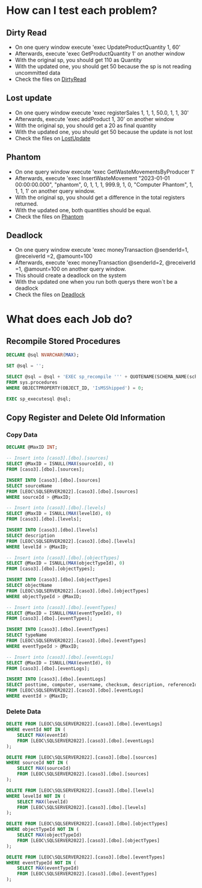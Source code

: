 # How can I test each problem? 
## Dirty Read
- On one query window execute 'exec UpdateProductQuantity 1, 60'
- Afterwards, execute 'exec GetProductQuantity 1' on another window
- With the original sp, you should get 110 as Quantity
- With the updated one, you should get 50 because the sp is not reading uncommitted data
- Check the files on [DirtyRead](./dirtyRead/)

## Lost update
- On one query window execute 'exec registerSales 1, 1, 1, 50.0, 1, 1, 30'
- Afterwards, execute 'exec addProduct 1, 30' on another window
- With the original sp, you should get a 20 as final quantity
- With the updated one, you should get 50 because the update is not lost
- Check the files on [LostUpdate](./lostUpdate/)

## Phantom
- On one query window execute 'exec GetWasteMovementsByProducer 1'
- Afterwards, execute 'exec InsertWasteMovement "2023-01-01 00:00:00.000", "phantom", 0, 1, 1, 1, 999.9, 1, 0, "Computer Phantom", 1, 1, 1, 1' on another query window.
- With the original sp, you should get a difference in the total registers returned.
- With the updated one, both quantities should be equal.
- Check the files on [Phantom](./phantom/)

## Deadlock
- On one query window execute 'exec moneyTransaction @senderId=1, @receiverId =2, @amount=100 
- Afterwards, execute 'exec moneyTransaction @senderId=2, @receiverId =1, @amount=100 on another query window.
- This should create a deadlock on the system
- With the updated one when you run both querys there won´t be a deadlock
- Check the files on [Deadlock](./deadlock/)

# What does each Job do?
## Recompile Stored Procedures
```sql
DECLARE @sql NVARCHAR(MAX);

SET @sql = '';

SELECT @sql = @sql + 'EXEC sp_recompile ''' + QUOTENAME(SCHEMA_NAME(schema_id)) + '.' + QUOTENAME(name) + ''';' + CHAR(13)
FROM sys.procedures
WHERE OBJECTPROPERTY(OBJECT_ID, 'IsMSShipped') = 0;

EXEC sp_executesql @sql;
```

## Copy Register and Delete Old Information
### Copy Data
```sql
DECLARE @MaxID INT;

-- Insert into [caso3].[dbo].[sources]
SELECT @MaxID = ISNULL(MAX(sourceId), 0)
FROM [caso3].[dbo].[sources];

INSERT INTO [caso3].[dbo].[sources]
SELECT sourceName
FROM [LEOC\SQLSERVER2022].[caso3].[dbo].[sources]
WHERE sourceId > @MaxID;

-- Insert into [caso3].[dbo].[levels]
SELECT @MaxID = ISNULL(MAX(levelId), 0)
FROM [caso3].[dbo].[levels];

INSERT INTO [caso3].[dbo].[levels]
SELECT description
FROM [LEOC\SQLSERVER2022].[caso3].[dbo].[levels]
WHERE levelId > @MaxID;

-- Insert into [caso3].[dbo].[objectTypes]
SELECT @MaxID = ISNULL(MAX(objectTypeId), 0)
FROM [caso3].[dbo].[objectTypes];

INSERT INTO [caso3].[dbo].[objectTypes]
SELECT objectName
FROM [LEOC\SQLSERVER2022].[caso3].[dbo].[objectTypes]
WHERE objectTypeId > @MaxID;

-- Insert into [caso3].[dbo].[eventTypes]
SELECT @MaxID = ISNULL(MAX(eventTypeId), 0)
FROM [caso3].[dbo].[eventTypes];

INSERT INTO [caso3].[dbo].[eventTypes]
SELECT typeName
FROM [LEOC\SQLSERVER2022].[caso3].[dbo].[eventTypes]
WHERE eventTypeId > @MaxID;

-- Insert into [caso3].[dbo].[eventLogs]
SELECT @MaxID = ISNULL(MAX(eventId), 0)
FROM [caso3].[dbo].[eventLogs];

INSERT INTO [caso3].[dbo].[eventLogs]
SELECT posttime, computer, username, checksum, description, referenceId1, referenceId2, value1, value2, sourceId, levelId, eventTypeId, objectTypeId
FROM [LEOC\SQLSERVER2022].[caso3].[dbo].[eventLogs]
WHERE eventId > @MaxID;
```
### Delete Data
```sql
DELETE FROM [LEOC\SQLSERVER2022].[caso3].[dbo].[eventLogs]
WHERE eventId NOT IN (
    SELECT MAX(eventId)
    FROM [LEOC\SQLSERVER2022].[caso3].[dbo].[eventLogs]
);

DELETE FROM [LEOC\SQLSERVER2022].[caso3].[dbo].[sources]
WHERE sourceId NOT IN (
    SELECT MAX(sourceId)
    FROM [LEOC\SQLSERVER2022].[caso3].[dbo].[sources]
);

DELETE FROM [LEOC\SQLSERVER2022].[caso3].[dbo].[levels]
WHERE levelId NOT IN (
    SELECT MAX(levelId)
    FROM [LEOC\SQLSERVER2022].[caso3].[dbo].[levels]
);

DELETE FROM [LEOC\SQLSERVER2022].[caso3].[dbo].[objectTypes]
WHERE objectTypeId NOT IN (
    SELECT MAX(objectTypeId)
    FROM [LEOC\SQLSERVER2022].[caso3].[dbo].[objectTypes]
);

DELETE FROM [LEOC\SQLSERVER2022].[caso3].[dbo].[eventTypes]
WHERE eventTypeId NOT IN (
    SELECT MAX(eventTypeId)
    FROM [LEOC\SQLSERVER2022].[caso3].[dbo].[eventTypes]
);
```